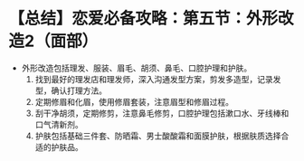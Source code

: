 # 【总结】恋爱必备攻略：第五节：外形改造2（面部）

-   外形改造包括理发、服装、眉毛、胡须、鼻毛、口腔护理和护肤。
    1.  找到最好的理发店和理发师，深入沟通发型方案，剪发多造型，记录发型，确认打理方法。
    2.  定期修眉和化眉，使用修眉套装，注意眉型和修眉过程。
    3.  刮干净胡须，定期修剪，注意鼻毛修剪，口腔护理包括漱口水、牙线棒和口气清新剂。
    4.  护肤包括基础三件套、防晒霜、男士酸酸霜和面膜护肤，根据肤质选择合适的护肤品。